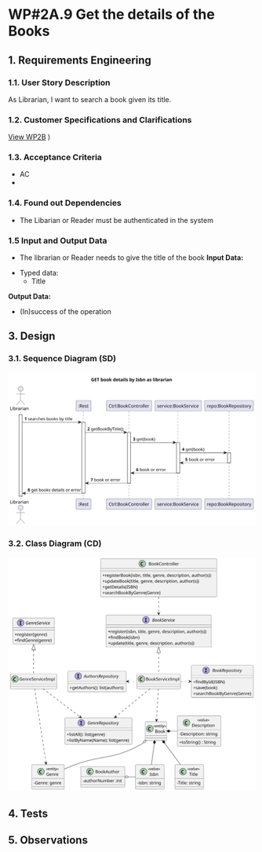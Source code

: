 # WP#2A.9 Get the details of the Books
## 1. Requirements Engineering
### 1.1. User Story Description


As Librarian, I want to search a book given its title. 
### 1.2. Customer Specifications and Clarifications

[View WP2B](../../../GlobalArtifacts/Aggregates/Book.md)
)

### 1.3. Acceptance Criteria
- AC
-
### 1.4. Found out Dependencies
- The Libarian or Reader must be authenticated in the system
### 1.5 Input and Output Data
- The librarian or Reader needs to give the title of the book
  **Input Data:**
* Typed data:
    * Title

**Output Data:**

* (In)success of the operation

## 3. Design
### 3.1. Sequence Diagram (SD)
![SD](Ph2-8-SearchBooksByTitle.svg)
### 3.2. Class Diagram (CD)
![CD](../WP2B-Books-CD.svg)
## 4. Tests
## 5. Observations
